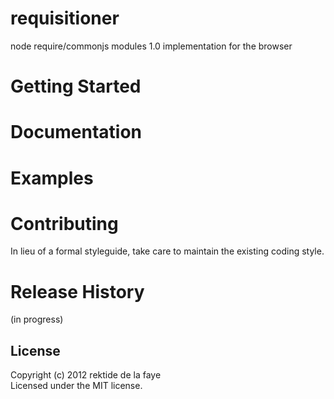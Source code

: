# requisitioner
node require/commonjs modules 1.0 implementation for the browser

# Getting Started

# Documentation

# Examples

# Contributing
In lieu of a formal styleguide, take care to maintain the existing coding style.

# Release History
(in progress)

## License
Copyright (c) 2012 rektide de la faye  
Licensed under the MIT license.
